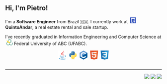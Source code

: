 ## Hi, I'm Pietro!

I'm a **Software Engineer** from Brazil 🇧🇷. I currently work at &nbsp;<img height="19" src="https://raw.githubusercontent.com/pi-etro/pi-etro/master/img/quintoandar.svg"> **QuintoAndar**, a real estate rental and sale startup.

I've recently graduated in Information Engineering and Computer Science at &nbsp;<img height="19" src="https://raw.githubusercontent.com/pi-etro/pi-etro/master/img/ufabc.svg"> Federal University of ABC (UFABC).

<!--
<div align="center">
    <a href="https://github.com/pi-etro">
    <img height="180em" src="https://github-readme-stats.vercel.app/api?username=pi-etro&show_icons=true&theme=gruvbox&include_all_commits=true&count_private=true"/>
</div><br>
-->

<div align="center" style="display: inline_block">
    <img align="center" alt="java" height="30" src="https://raw.githubusercontent.com/devicons/devicon/master/icons/java/java-original.svg">
    <img align="center" alt="python" height="30" src="https://raw.githubusercontent.com/devicons/devicon/master/icons/python/python-original.svg">
    <img align="center" alt="c" height="30" src="https://raw.githubusercontent.com/devicons/devicon/master/icons/c/c-original.svg">
    <img align="center" alt="html5" height="30" src="https://raw.githubusercontent.com/devicons/devicon/master/icons/html5/html5-original.svg">
    <img align="center" alt="css" height="30" src="https://raw.githubusercontent.com/devicons/devicon/master/icons/css3/css3-original.svg">
</div><br>

---

<div align="right">
    <a href="https://gitlab.com/pi-etro"><img src="https://img.shields.io/badge/GitLab-330F63?style=for-the-badge&logo=gitlab&logoColor=white" target="_blank"></a>
    <a href="mailto:pietro.dcg@gmail.com"><img src="https://img.shields.io/badge/Gmail-D14836?style=for-the-badge&logo=gmail&logoColor=white" target="_blank"></a>
    <a href="https://www.linkedin.com/in/gregorio-pietro" target="_blank"><img src="https://img.shields.io/badge/LinkedIn-0077B5?style=for-the-badge&logo=linkedin&logoColor=white" target="_blank"></a>
</div>
